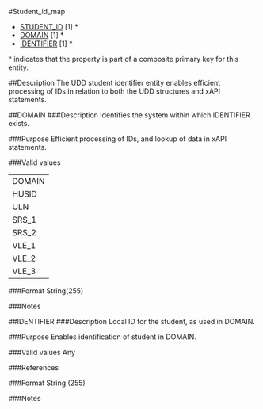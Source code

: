 #Student_id_map
* [STUDENT_ID](student.md#udd_student_id) [1] *
* [DOMAIN](#domain) [1] *
* [IDENTIFIER](#identifier) [1] *

\* indicates that the property is part of a composite primary key for this entity.

##Description
The UDD student identifier entity enables efficient processing of IDs in relation to both the UDD structures and xAPI statements.

##DOMAIN
###Description
Identifies the system within which IDENTIFIER exists.

###Purpose
Efficient processing of IDs, and lookup of data in xAPI statements.

###Valid values
<table>
	<tr>
		<td>DOMAIN</td>
	</tr>
	<tr>
		<td>HUSID</td>
	</tr>
	<tr>
		<td>ULN</td>
	</tr>
	<tr>
		<td>SRS_1</td>
	</tr>
	<tr>
		<td>SRS_2</td>
	</tr>
	<tr>
		<td>VLE_1</td>
	</tr>
	<tr>
		<td>VLE_2</td>
	</tr>
	<tr>
		<td>VLE_3</td>
	</tr>
</table>

###Format
String(255)

###Notes


##IDENTIFIER
###Description
Local ID for the student, as used in DOMAIN.

###Purpose
Enables identification of student in DOMAIN.

###Valid values
Any

###References

###Format
String (255)

###Notes


